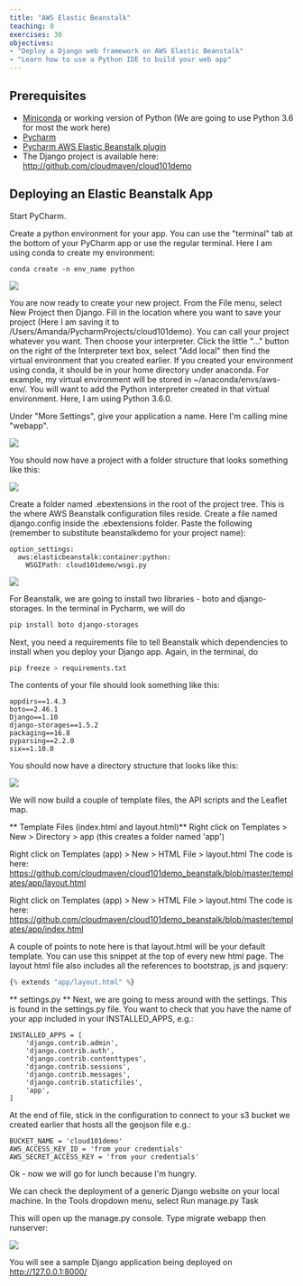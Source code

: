 ```yaml
---
title: "AWS Elastic Beanstalk"
teaching: 0
exercises: 30
objectives:
- "Deploy a Django web framework on AWS Elastic Beanstalk"
- "Learn how to use a Python IDE to build your web app"
---
```

## Prerequisites
- [Miniconda](https://conda.io/miniconda.html) or working version of Python (We are going to use Python 3.6 for most the work here)
- [Pycharm](https://www.jetbrains.com/pycharm/download/)
- [Pycharm AWS Elastic Beanstalk plugin](https://plugins.jetbrains.com/plugin/7388-aws-elastic-beanstalk-integration-for-web-languages)
- The Django project is available here: http://github.com/cloudmaven/cloud101demo

## Deploying an Elastic Beanstalk App

Start PyCharm. 

Create a python environment for your app. You can use the "terminal" tab at the bottom of your PyCharm app or use the regular terminal. Here I am using conda to create my environment:

```
conda create -n env_name python
```

![](/cloud101_webframework/fig/02-elasticbeanstalk-0001.png)


You are now ready to create your new project. From the File menu, select New Project then Django. Fill in the location where you want to save your project (Here I am saving it to /Users/Amanda/PycharmProjects/cloud101demo). You can call your project whatever you want. Then choose your interpreter. Click the little "..." button on the right of the Interpreter text box, select "Add local" then find the virtual environment that you created earlier. If you created your environment using conda, it should be in your home directory under anaconda. For example, my virtual environment will be stored in ~/anaconda/envs/aws-env/. You will want to add the Python interpreter created in that virtual environment. Here, I am using Python 3.6.0. 

Under "More Settings", give your application a name. Here I'm calling mine "webapp". 

![](/cloud101_webframework/fig/02-elasticbeanstalk-0002.png)

You should now have a project with a folder structure that looks something like this:

![](/cloud101_webframework/fig/02-elasticbeanstalk-0003.png)

Create a folder named .ebextensions in the root of the project tree. This is the where AWS Beanstalk configuration files reside. Create a file named django.config inside the .ebextensions folder. Paste the following (remember to substitute beanstalkdemo for your project name):

~~~
option_settings:
  aws:elasticbeanstalk:container:python:
    WSGIPath: cloud101demo/wsgi.py
~~~

![](/cloud101_webframework/fig/02-elasticbeanstalk-0004.png)

For Beanstalk, we are going to install two libraries - boto and django-storages. In the terminal in Pycharm, we will do

``` bash
pip install boto django-storages
```

Next, you need a requirements file to tell Beanstalk which dependencies to install when you deploy your Django app. Again, in the terminal, do

```bash
pip freeze > requirements.txt
```

The contents of your file should look something like this:

~~~
appdirs==1.4.3
boto==2.46.1
Django==1.10
django-storages==1.5.2
packaging==16.8
pyparsing==2.2.0
six==1.10.0
~~~

You should now have a directory structure that looks like this:

![](/cloud101_webframework/fig/02-elasticbeanstalk-0005.png)

We will now build a couple of template files, the API scripts and the Leaflet map. 

** Template Files (index.html and layout.html)**
Right click on Templates > New > Directory > app (this creates a folder named 'app')

Right click on Templates (app) > New > HTML File > layout.html
The code is here: https://github.com/cloudmaven/cloud101demo_beanstalk/blob/master/templates/app/layout.html

Right click on Templates (app) > New > HTML File > layout.html
The code is here: https://github.com/cloudmaven/cloud101demo_beanstalk/blob/master/templates/app/index.html

A couple of points to note here is that layout.html will be your default template. You can use this snippet at the top of every new html page. The layout html file also includes all the references to bootstrap, js and jsquery:

```python
{% extends "app/layout.html" %}
``` 

** settings.py **
Next, we are going to mess around with the settings. This is found in the settings.py file. You want to check that you have the name of your app included in your INSTALLED_APPS, e.g.:

```
INSTALLED_APPS = [
    'django.contrib.admin',
    'django.contrib.auth',
    'django.contrib.contenttypes',
    'django.contrib.sessions',
    'django.contrib.messages',
    'django.contrib.staticfiles',
    'app',
]
```

At the end of file, stick in the configuration to connect to your s3 bucket we created earlier that hosts all the geojson file e.g.:

~~~
BUCKET_NAME = 'cloud101demo'
AWS_ACCESS_KEY_ID = 'from your credentials'
AWS_SECRET_ACCESS_KEY = 'from your credentials'
~~~

Ok - now we will go for lunch because I'm hungry. 

We can check the deployment of a generic Django website on your local machine. In the Tools dropdown menu, select Run manage.py Task

This will open up the manage.py console. Type migrate webapp then runserver:

![](/cloud101_webframework/fig/02-elasticbeanstalk-0006.png)

You will see a sample Django application being deployed on http://127.0.0.1:8000/
